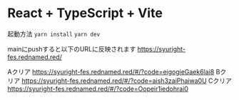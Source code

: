 # React + TypeScript + Vite

起動方法
`yarn install`
`yarn dev`

mainにpushすると以下のURLに反映されます
https://syuright-fes.rednamed.red/

Aクリア
https://syuright-fes.rednamed.red/#/?code=eigogieGaek6lai8
Bクリア
https://syuright-fes.rednamed.red/#/?code=aish3zaiPhaiwa0U
Cクリア
https://syuright-fes.rednamed.red/#/?code=Oopeir1iedohrai0
